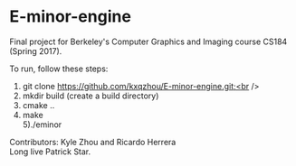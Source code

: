 # E-minor-engine
Final project for Berkeley's Computer Graphics and Imaging course CS184 (Spring 2017).

To run, follow these steps:<br />
  1) git clone https://github.com/kxqzhou/E-minor-engine.git;<br />
  2) mkdir build (create a build directory) <br />
  3) cmake .. <br />
  4) make <br />
  5)./eminor 

Contributors: Kyle Zhou and Ricardo Herrera<br />
Long live Patrick Star.

